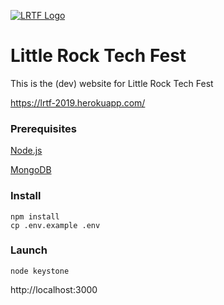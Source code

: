 [![LRTF Logo](http://www.lrtechfest.com/img/lrtf-logo-small.png)](http://www.lrtechfest.com)

Little Rock Tech Fest
==============

This is the (dev) website for Little Rock Tech Fest

https://lrtf-2019.herokuapp.com/

### Prerequisites

[Node.js](https://nodejs.org/en/)

[MongoDB](https://www.mongodb.com/)

### Install

```
npm install
cp .env.example .env
```

### Launch

```
node keystone
```

http://localhost:3000
